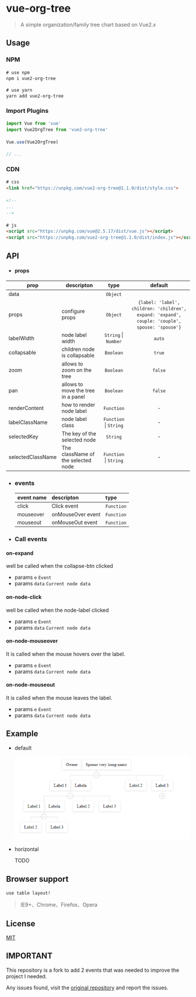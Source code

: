 # vue-org-tree

> A simple organization/family tree chart based on Vue2.x 

## Usage

### NPM

```
# use npm
npm i vue2-org-tree

# use yarn
yarn add vue2-org-tree
```
### Import Plugins

``` js
import Vue from 'vue'
import Vue2OrgTree from 'vue2-org-tree'

Vue.use(Vue2OrgTree)

// ...
```

### CDN

``` html
# css
<link href="https://unpkg.com/vue2-org-tree@1.1.0/dist/style.css">

<!--
...
-->

# js
<script src="https://unpkg.com/vue@2.5.17/dist/vue.js"></script>
<script src="https://unpkg.com/vue2-org-tree@1.1.0/dist/index.js"></script>
```


## API

  * #### props


  prop              | descripton                              | type                   | default
  ------------------|-----------------------------------------|:----------------------:|:---------------------------------------------------------:
  data              |                                         | `Object`               |
  props             |  configure props                        | `Object`               | `{label: 'label', children: 'children', expand: 'expand', couple: 'couple', spouse: 'spouse'}`
  labelWidth        |  node label width                       | `String` \| `Number`   | `auto`
  collapsable       |  children node is collapsable           | `Boolean`              | `true`
  zoom       |  allows to zoom on the tree           | `Boolean`              | `false`
  pan       |   allows  to move the tree in a panel          | `Boolean`              | `false`
  renderContent     |  how to render node label               | `Function`             |     -
  labelClassName    |  node label class                       | `Function` \| `String` |     -
  selectedKey       |  The key of the selected node           | `String`               |     -
  selectedClassName |  The className of the selected node     | `Function` \| `String` |     -



  * ### events
  
    event name        | descripton                              | type                   
    ------------------|-----------------------------------------|:----------------------
    click             |  Click event                            | `Function`            
    mouseover         |  onMouseOver event                      | `Function`            
    mouseout          |  onMouseOut event                       | `Function` 

  * ### Call events

#### on-expand
well be called when the collapse-btn clicked

- params `e` `Event`
- params `data` `Current node data`

#### on-node-click
well be called when the node-label clicked

- params `e` `Event`
- params `data` `Current node data`     

#### on-node-mouseover
It is called when the mouse hovers over the label.

- params `e` `Event`
- params `data` `Current node data`   

#### on-node-mouseout
It is called when the mouse leaves the label.

- params `e` `Event`
- params `data` `Current node data`

## Example

- default

  ![default](./images/fmlt-sample.PNG)

- horizontal

  TODO

## Browser support

    use table layout!

> IE9+、Chrome、Firefox、Opera

## License
[MIT](http://opensource.org/licenses/MIT)

## IMPORTANT
This repository is a fork to add 2 events that was needed to improve the project I needed.

Any issues found, visit the [original repository](https://github.com/hukaibaihu/vue-org-tree) and report the issues.

